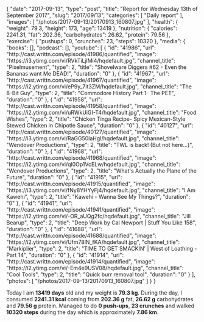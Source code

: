 {
    "date": "2017-09-13",
    "type": "post",
    "title": "Report for Wednesday 13th of September 2017",
    "slug": "2017\/09\/13",
    "categories": [
        "Daily report"
    ],
    "images": [
        "\/photos\/2017-09-13\/20170913_160807.jpg"
    ],
    "health": {
        "weight": 79.3,
        "height": 173,
        "age": 13419
    },
    "nutrition": {
        "calories": 2241.31,
        "fat": 202.36,
        "carbohydrates": 26.62,
        "protein": 79.56
    },
    "exercise": {
        "pushups": 0,
        "crunches": 23,
        "steps": 10320
    },
    "media": {
        "books": [],
        "podcast": [],
        "youtube": [
            {
                "id": "41986",
                "url": "http:\/\/cast.writtn.com\/episode\/41986\/quantified",
                "image": "https:\/\/i3.ytimg.com\/vi\/RVkTiLjlMi4\/hqdefault.jpg",
                "channel_title": "Pixelmusement",
                "type": 2,
                "title": "Shovelware Diggers #62 - Even the Bananas want Me DEAD!",
                "duration": "0"
            },
            {
                "id": "41967",
                "url": "http:\/\/cast.writtn.com\/episode\/41967\/quantified",
                "image": "https:\/\/i2.ytimg.com\/vi\/eP9y_7it3ZM\/hqdefault.jpg",
                "channel_title": "The 8-Bit Guy",
                "type": 2,
                "title": "Commodore History Part 1- The PET",
                "duration": "0"
            },
            {
                "id": "41958",
                "url": "http:\/\/cast.writtn.com\/episode\/41958\/quantified",
                "image": "https:\/\/i2.ytimg.com\/vi\/uRWkUiGI-T4\/hqdefault.jpg",
                "channel_title": "Food Wishes",
                "type": 2,
                "title": "Chicken Tinga Recipe- Spicy Mexican-Style Stewed Chicken in Chipotle Sauce",
                "duration": "0"
            },
            {
                "id": "40127",
                "url": "http:\/\/cast.writtn.com\/episode\/40127\/quantified",
                "image": "https:\/\/i3.ytimg.com\/vi\/RaGG50laHgI\/hqdefault.jpg",
                "channel_title": "Wendover Productions",
                "type": 2,
                "title": "TWL is back! (But not here...)",
                "duration": "0"
            },
            {
                "id": "41968",
                "url": "http:\/\/cast.writtn.com\/episode\/41968\/quantified",
                "image": "https:\/\/i2.ytimg.com\/vi\/ql0Op1VcELw\/hqdefault.jpg",
                "channel_title": "Wendover Productions",
                "type": 2,
                "title": "What's Actually the Plane of the Future",
                "duration": "0"
            },
            {
                "id": "41915",
                "url": "http:\/\/cast.writtn.com\/episode\/41915\/quantified",
                "image": "https:\/\/i3.ytimg.com\/vi\/fNy8YHYyFj4\/hqdefault.jpg",
                "channel_title": "I Am Kawehi",
                "type": 2,
                "title": "Kawehi - Wanna See My Things?",
                "duration": "0"
            },
            {
                "id": "41941",
                "url": "http:\/\/cast.writtn.com\/episode\/41941\/quantified",
                "image": "https:\/\/i2.ytimg.com\/vi\/-OR_aUQg2fc\/hqdefault.jpg",
                "channel_title": "Jill Bearup",
                "type": 2,
                "title": "Deep Work by Cal Newport | Stuff You Like 158",
                "duration": "0"
            },
            {
                "id": "41688",
                "url": "http:\/\/cast.writtn.com\/episode\/41688\/quantified",
                "image": "https:\/\/i2.ytimg.com\/vi\/Ufm78lN_fKA\/hqdefault.jpg",
                "channel_title": "Markiplier",
                "type": 2,
                "title": "TIME TO GET SMACKIN' | West of Loathing - Part 14",
                "duration": "0"
            },
            {
                "id": "41914",
                "url": "http:\/\/cast.writtn.com\/episode\/41914\/quantified",
                "image": "https:\/\/i2.ytimg.com\/vi\/-Em4e9USV08\/hqdefault.jpg",
                "channel_title": "Cool Tools",
                "type": 2,
                "title": "Quick burr removal tool",
                "duration": "0"
            }
        ],
        "photos": [
            "\/photos\/2017-09-13\/20170913_160807.jpg"
        ]
    }
}

Today I am <strong>13419 days</strong> old and my weight is <strong>79.3 kg</strong>. During the day, I consumed <strong>2241.31 kcal</strong> coming from <strong>202.36 g</strong> fat, <strong>26.62 g</strong> carbohydrates and <strong>79.56 g</strong> protein. Managed to do <strong>0 push-ups</strong>, <strong>23 crunches</strong> and walked <strong>10320 steps</strong> during the day which is approximately <strong>7.86 km</strong>.